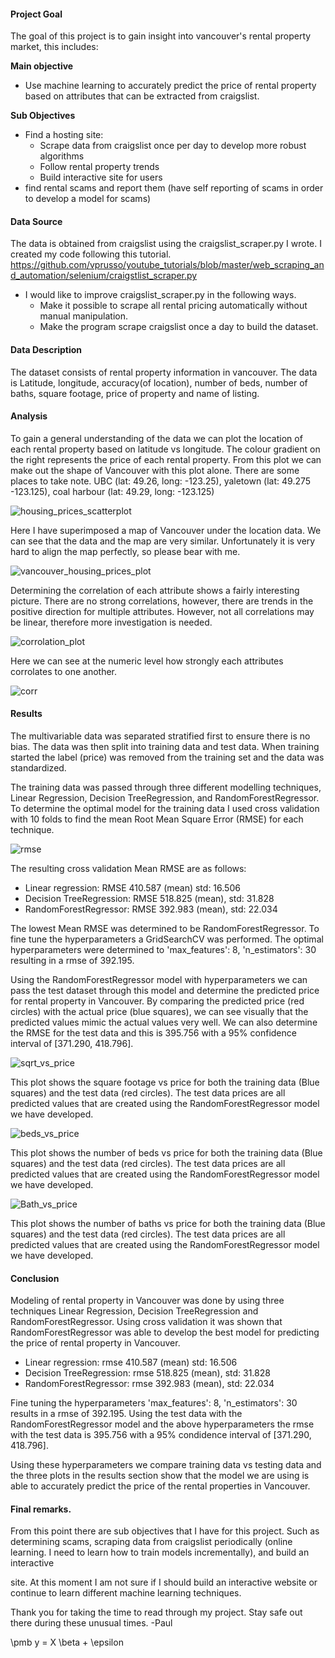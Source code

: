 #### Project Goal
The goal of this project is to gain insight into vancouver's rental property market, this includes:

**Main objective**

* Use machine learning to accurately predict the price of rental property based on attributes that can be extracted from craigslist.

**Sub Objectives**

* Find a hosting site:
  * Scrape data from craigslist once per day to develop more robust algorithms
  * Follow rental property trends
  * Build interactive site for users
* find rental scams and report them (have self reporting of scams in order to develop a model for scams)

#### Data Source
The data is obtained from craigslist using the craigslist_scraper.py I wrote. I created my code following this tutorial. https://github.com/vprusso/youtube_tutorials/blob/master/web_scraping_and_automation/selenium/craigstlist_scraper.py
* I would like to improve craigslist_scraper.py in the following ways.
  * Make it possible to scrape all rental pricing automatically without manual manipulation.
  * Make the program scrape craigslist once a day to build the dataset.

#### Data Description
The dataset consists of rental property information in vancouver. The data is Latitude, longitude, accuracy(of location), number of beds, number of baths, square footage, price of property and name of listing.

#### Analysis

To gain a general understanding of the data we can plot the location of each rental property based on latitude vs longitude. The colour gradient on the right represents the price of each rental property. From this plot we can make out the shape of Vancouver with this plot alone. There are some places to take note. UBC (lat: 49.26, long: -123.25), yaletown (lat: 49.275 -123.125), coal harbour (lat: 49.29, long: -123.125) 

![housing_prices_scatterplot](https://user-images.githubusercontent.com/20325116/87889585-2eeaf580-c9e7-11ea-9ae2-f8350e439dd1.png)

Here I have superimposed a map of Vancouver under the location data. We can see that the data and the map are very similar. Unfortunately it is very hard to align the map perfectly, so please bear with me.

![vancouver_housing_prices_plot](https://user-images.githubusercontent.com/20325116/88244264-26ddc080-cc48-11ea-8721-7a785b1eee75.png)


Determining the correlation of each attribute shows a fairly interesting picture. There are no strong correlations, however, there are trends in the positive direction for multiple attributes. However, not all correlations may be linear, therefore more investigation is needed.

![corrolation_plot](https://user-images.githubusercontent.com/20325116/87895155-898d4d00-c9f9-11ea-918e-e5d82391304a.png)

Here we can see at the numeric level how strongly each attributes corrolates to one another.

![corr](https://user-images.githubusercontent.com/20325116/87895552-9a8a8e00-c9fa-11ea-9a83-dfce40526118.png)

#### Results

The multivariable data was separated stratified first to ensure there is no bias. The data was then split into training data and test data. When training started the label (price) was removed from the training set and the data was standardized. 

The training data was passed through three different modelling techniques, Linear Regression, Decision TreeRegression, and RandomForestRegressor. To determine the optimal model for the training data I used cross validation with 10 folds to find the mean Root Mean Square Error (RMSE) for each technique.

![rmse](https://user-images.githubusercontent.com/20325116/88749591-79b3ee00-d108-11ea-94c9-ac454495389a.png)

The resulting cross validation Mean RMSE are as follows:

* Linear regression: RMSE 410.587 (mean) std: 16.506
* Decision TreeRegression: RMSE 518.825 (mean), std: 31.828 
* RandomForestRegressor: RMSE 392.983 (mean), std: 22.034

The lowest Mean RMSE was determined to be RandomForestRegressor. To fine tune the hyperparameters a GridSearchCV was performed. The optimal hyperparameters were determined to 'max_features': 8, 'n_estimators': 30 resulting in a rmse of 392.195.

Using the RandomForestRegressor model with hyperparameters we can pass the test dataset through this model and determine the predicted price for rental property in Vancouver. By comparing the predicted price (red circles) with the actual price (blue squares), we can see visually that the predicted values mimic the actual values very well. We can also determine the RMSE for the test data and this is 395.756 with a 95% confidence interval of [371.290, 418.796].

![sqrt_vs_price](https://user-images.githubusercontent.com/20325116/88725702-5b86c780-d0e1-11ea-8590-57d35b1d57f3.png)

This plot shows the square footage vs price for both the training data (Blue squares) and the test data (red circles). The test data prices are all predicted values that are created using the RandomForestRegressor model we have developed. 

![beds_vs_price](https://user-images.githubusercontent.com/20325116/88725794-8244fe00-d0e1-11ea-8fe1-b59895b5ff52.png)

This plot shows the number of beds vs price for both the training data (Blue squares) and the test data (red circles). The test data prices are all predicted values that are created using the RandomForestRegressor model we have developed. 

![Bath_vs_price](https://user-images.githubusercontent.com/20325116/88725864-9c7edc00-d0e1-11ea-9909-aa914934ef5e.png)

This plot shows the number of baths vs price for both the training data (Blue squares) and the test data (red circles). The test data prices are all predicted values that are created using the RandomForestRegressor model we have developed. 

#### Conclusion

Modeling of rental property in Vancouver was done by using three techniques Linear Regression, Decision TreeRegression and RandomForestRegressor. Using cross validation it was shown that RandomForestRegressor was able to develop the best model for predicting the price of rental property in Vancouver. 

* Linear regression: rmse 410.587 (mean) std: 16.506
* Decision TreeRegression: rmse 518.825 (mean), std: 31.828
* RandomForestRegressor: rmse 392.983 (mean), std: 22.034

Fine tuning the hyperparameters 'max_features': 8, 'n_estimators': 30 results in a rmse of 392.195. Using the test data with the RandomForestRegressor model and the above hyperparameters the rmse with the test data is 395.756 with a 95% condidence interval of [371.290, 418.796]. 

Using these hyperparameters we compare training data vs testing data and the three plots in the results section show that the model we are using is able to accurately predict the price of the rental properties in Vancouver.
 
#### Final remarks. 

From this point there are sub objectives that I have for this project. Such as determining scams, scraping data from craigslist periodically (online learning. I need to learn how to train models incrementally), and build an interactive 

site. At this moment I am not sure if I should build an interactive website or continue to learn different machine learning techniques. 

Thank you for taking the time to read through my project. Stay safe out there during these unusual times. -Paul

\pmb y = X \beta + \epsilon
